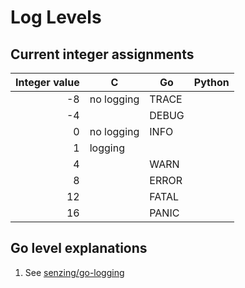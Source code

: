 # Log Levels

## Current integer assignments

| Integer value | C          | Go    | Python |
| ------------: | ---------- | ----- | ------ |
|            -8 | no logging | TRACE |        |
|            -4 |            | DEBUG |        |
|             0 | no logging | INFO  |        |
|             1 | logging    |       |        |
|             4 |            | WARN  |        |
|             8 |            | ERROR |        |
|            12 |            | FATAL |        |
|            16 |            | PANIC |        |

## Go level explanations

1. See [senzing/go-logging](https://github.com/senzing-garage/go-logging)
